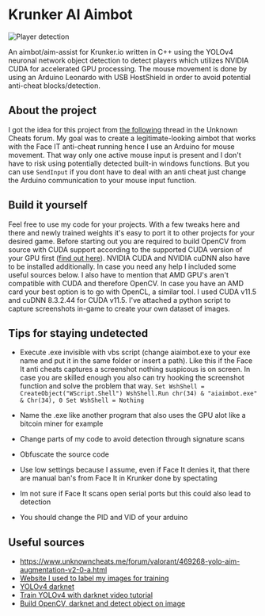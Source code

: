 
# Krunker AI Aimbot 
![Player detection](https://cdn.discordapp.com/attachments/560173144107909120/968434358086160424/Screenshot_2.png)

An aimbot/aim-assist for Krunker.io written in C++ using the YOLOv4 neuronal network object detection to detect players which utilizes NVIDIA CUDA for accelerated GPU processing. The mouse movement is done by using an Arduino Leonardo with USB HostShield in order to avoid potential anti-cheat blocks/detection.

## About the project 

I got the idea for this project from [the following](https://www.unknowncheats.me/forum/valorant/469268-yolo-aim-augmentation-v2-0-a.html) thread in the Unknown Cheats forum. My goal was to create a legitimate-looking aimbot that works with the Face IT anti-cheat running hence I use an Arduino for mouse movement. That way only one active mouse input is present and I don't have to risk using potentially detected built-in windows functions. But you can use ``SendInput`` if you dont have to deal with an anti cheat just change the Arduino communication to your mouse input function.

## Build it yourself 

Feel free to use my code for your projects. With a few tweaks here and there and newly trained weights it's easy to port it to other projects for your desired game. Before starting out you are required to build OpenCV from source with CUDA support according to the supported CUDA version of your GPU first ([find out here](https://en.wikipedia.org/wiki/CUDA#GPUs_supported)). NVIDIA CUDA and NVIDIA cuDNN also have to be installed additionally. In case you need any help I included some useful sources below. I also have to mention that AMD GPU's aren't compatible with CUDA and therefore OpenCV. In case you have an AMD card your best option is to go with OpenCL, a similar tool. I used CUDA v11.5 and cuDNN 8.3.2.44 for CUDA v11.5. I've attached a python script to capture screenshots in-game to create your own dataset of images.

## Tips for staying undetected

+ Execute .exe invisible with vbs script (change aiaimbot.exe to your exe name and put it in the same folder or insert a path). Like this if the Face It anti cheats captures a screenshot nothing suspicous is on screen.
In case you are skilled enough you also can try hooking the screenshot function and solve the problem that way. 
``Set WshShell = CreateObject("WScript.Shell")
WshShell.Run chr(34) & "aiaimbot.exe" & Chr(34), 0
Set WshShell = Nothing``

+ Name the .exe like another program that also uses the GPU alot like a bitcoin miner for example
+ Change parts of my code to avoid detection through signature scans
+ Obfuscate the source code
+ Use low settings because I assume, even if Face It denies it, that there are manual ban's from Face It in Krunker done by spectating
+ Im not sure if Face It scans open serial ports but this could also lead to detection
+ You should change the PID and VID of your arduino

## Useful sources

- https://www.unknowncheats.me/forum/valorant/469268-yolo-aim-augmentation-v2-0-a.html
- [Website I used to label my images for training](https://cvat.org/)
- [YOLOv4 darknet](https://github.com/AlexeyAB/darknet) 
- [Train YOLOv4 with darknet video tutorial](https://www.youtube.com/watch?v=-NEB5P-SLi0) 
- [Build OpenCV, darknet and detect object on image](https://www.youtube.com/watch?v=FE2GBeKuqpc)
